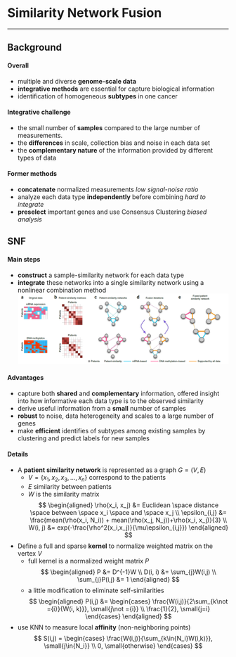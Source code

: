 # Similarity Network Fusion
---
## Background
#### Overall
  - multiple and diverse **genome-scale data**
  - **integrative methods** are essential for capture biological information
  - identification of homogeneous **subtypes** in one cancer
#### Integrative challenge
 
 - the small number of **samples** compared to the large number of measurements.
 - the **differences** in scale, collection bias and noise in each data set
 - the **complementary nature** of the information provided by different types of data

#### Former methods
- **concatenate** normalized measurements
      *low signal-noise ratio*
- analyze each data type **independently** before combining
      *hard to integrate*
- **preselect** important genes and use Consensus Clustering
      *biased analysis*

## SNF
#### Main steps
- **construct** a sample-similarity network for each data type
- **integrate** these networks into a single similarity network using a nonlinear combination method
![SNF steps](1.png)
#### Advantages
- capture both **shared** and **complementary** information, offered insight into how informative each data type is to the observed similarity
- derive useful information from a **small** number of samples
- **robust** to noise, data heterogeneity and scales to a large number of genes
- make **efficient** identifies of subtypes among existing samples by clustering and predict labels for new samples
#### Details
- A **patient similarity network** is represented as a graph $G=(V,E)$  
  - $V = \{x_1, x_2, x_3, ..., x_n\}$ correspond to the patients  
  - $E$ similarity between patients
  - $W$ is the similarity matrix
  $$
  \begin{aligned}
  \rho(x_i, x_j) &= Euclidean \space distance \space  between \space  x_i \space and \space x_j  \\
  \epsilon_{i,j} &= \frac{mean(\rho(x_i, N_i)) + mean(\rho(x_j, N_j))+\rho(x_i, x_j)}{3} \\
  W(i, j) &= exp(-\frac{\rho^2(x_i,x_j)}{\mu\epsilon_{i,j}})
  \end{aligned}
  $$
- Define a full and sparse **kernel** to normalize weighted matrix on the vertex $V$
  - full kernel is a normalized weight matrix $P$
  $$
  \begin{aligned}
   P &= D^{-1}W \\
   D(i, i) &= \sum_{j}W(i,j) \\
   \sum_{j}P(i,j) &= 1
  \end{aligned}
  $$
  - a little modification to eliminate self-similarities
  $$
  \begin{aligned}
   P(i,j) &= \begin{cases}
   \frac{W(i,j)}{2\sum_{k\not ={i}}{W(i, k)}}, \small{j\not ={i}} \\
   \frac{1}{2}, \small{j=i}
   \end{cases}   
  \end{aligned}
  $$
- use KNN to measure local **affinity** (non-neighboring points)
  $$
  S(i,j) = \begin{cases}
  \frac{W(i,j)}{\sum_{k\in{N_i}W(i,k)}}, \small{j\in{N_i}} \\
  0, \small{otherwise}
  \end{cases}
  $$